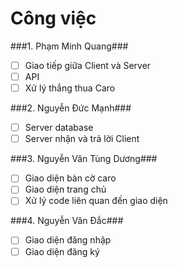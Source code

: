 # Công việc
###1. Phạm Minh Quang###
- [ ] Giao tiếp giữa Client và Server
- [ ] API
- [ ] Xử lý thắng thua Caro

###2. Nguyễn Đức Mạnh###
- [ ] Server database
- [ ] Server nhận và trả lời Client

###3. Nguyễn Văn Tùng Dương###
- [ ] Giao diện bàn cờ caro
- [ ] Giao diện trang chủ
- [ ] Xử lý code liên quan đến giao diện

###4. Nguyễn Văn Đắc###
- [ ] Giao diện đăng nhập
- [ ] Giao diện đăng ký
